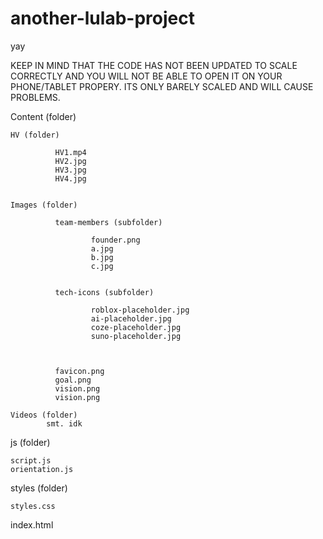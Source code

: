 # another-lulab-project
yay

KEEP IN MIND THAT THE CODE HAS NOT BEEN UPDATED TO SCALE CORRECTLY AND YOU WILL NOT BE ABLE TO OPEN IT ON YOUR PHONE/TABLET PROPERY. ITS ONLY BARELY SCALED AND WILL CAUSE PROBLEMS.


Content (folder)

    HV (folder)

              HV1.mp4
              HV2.jpg
              HV3.jpg
              HV4.jpg


    Images (folder)

              team-members (subfolder)

                      founder.png
                      a.jpg
                      b.jpg
                      c.jpg


              tech-icons (subfolder)

                      roblox-placeholder.jpg
                      ai-placeholder.jpg
                      coze-placeholder.jpg
                      suno-placeholder.jpg



              favicon.png
              goal.png
              vision.png
              vision.png

    Videos (folder)
            smt. idk





js (folder)

    script.js
    orientation.js


styles (folder)

    styles.css


index.html
